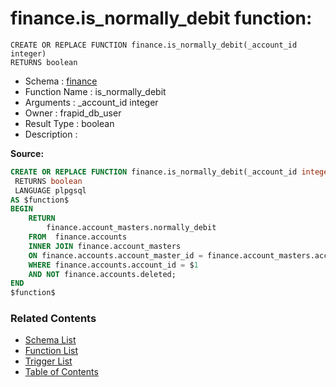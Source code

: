 # finance.is_normally_debit function:

```plpgsql
CREATE OR REPLACE FUNCTION finance.is_normally_debit(_account_id integer)
RETURNS boolean
```
* Schema : [finance](../../schemas/finance.md)
* Function Name : is_normally_debit
* Arguments : _account_id integer
* Owner : frapid_db_user
* Result Type : boolean
* Description : 


**Source:**
```sql
CREATE OR REPLACE FUNCTION finance.is_normally_debit(_account_id integer)
 RETURNS boolean
 LANGUAGE plpgsql
AS $function$
BEGIN
    RETURN
        finance.account_masters.normally_debit
    FROM  finance.accounts
    INNER JOIN finance.account_masters
    ON finance.accounts.account_master_id = finance.account_masters.account_master_id
    WHERE finance.accounts.account_id = $1
	AND NOT finance.accounts.deleted;
END
$function$

```

### Related Contents
* [Schema List](../../schemas.md)
* [Function List](../../functions.md)
* [Trigger List](../../triggers.md)
* [Table of Contents](../../README.md)

